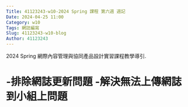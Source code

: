 ```yaml
---
Title: 41123243-w10-2024 Spring 課程 第六週 週記
Date: 2024-04-25 11:00
Category: w10
Tags: 網誌編寫
Slug: 41123243-w10-blog
Author: 41123243
---
```


2024 Spring 網際內容管理與協同產品設計實習課程教學導引.

<!-- PELICAN_END_SUMMARY -->

# -排除網誌更新問題 -解決無法上傳網誌到小組上問題